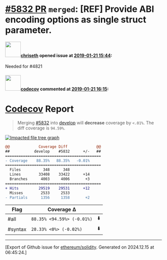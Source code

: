 # [\#5832 PR](https://github.com/ethereum/solidity/pull/5832) `merged`: [REF] Provide ABI encoding options as single struct parameter.

#### <img src="https://avatars.githubusercontent.com/u/9073706?v=4" width="50">[chriseth](https://github.com/chriseth) opened issue at [2019-01-21 15:44](https://github.com/ethereum/solidity/pull/5832):

Needed for #4821 

#### <img src="https://avatars.githubusercontent.com/in/254?v=4" width="50">[codecov](https://github.com/apps/codecov) commented at [2019-01-21 16:15](https://github.com/ethereum/solidity/pull/5832#issuecomment-456126718):

# [Codecov](https://codecov.io/gh/ethereum/solidity/pull/5832?src=pr&el=h1) Report
> Merging [#5832](https://codecov.io/gh/ethereum/solidity/pull/5832?src=pr&el=desc) into [develop](https://codecov.io/gh/ethereum/solidity/commit/8f694d5119dad14ca1bce4201f9ccc617e206774?src=pr&el=desc) will **decrease** coverage by `<.01%`.
> The diff coverage is `94.59%`.

[![Impacted file tree graph](https://codecov.io/gh/ethereum/solidity/pull/5832/graphs/tree.svg?width=650&token=87PGzVEwU0&height=150&src=pr)](https://codecov.io/gh/ethereum/solidity/pull/5832?src=pr&el=tree)

```diff
@@             Coverage Diff             @@
##           develop    #5832      +/-   ##
===========================================
- Coverage    88.35%   88.35%   -0.01%     
===========================================
  Files          348      348              
  Lines        33408    33422      +14     
  Branches      4003     4006       +3     
===========================================
+ Hits         29519    29531      +12     
  Misses        2533     2533              
- Partials      1356     1358       +2
```

| Flag | Coverage Δ | |
|---|---|---|
| #all | `88.35% <94.59%> (-0.01%)` | :arrow_down: |
| #syntax | `28.33% <0%> (-0.02%)` | :arrow_down: |


-------------------------------------------------------------------------------



[Export of Github issue for [ethereum/solidity](https://github.com/ethereum/solidity). Generated on 2024.12.15 at 06:45:24.]
